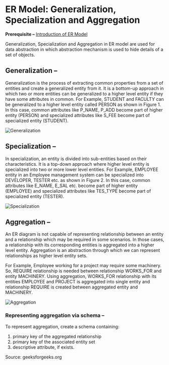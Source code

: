 # ER Model: Generalization, Specialization and Aggregation

**Prerequisite –** [Introduction of ER Model ](../README.md)

Generalization, Specialization and Aggregation in ER model are used for data abstraction in which abstraction mechanism is used to hide details of a set of objects. 

## Generalization – 
Generalization is the process of extracting common properties from a set of entities and create a generalized entity from it. It is a bottom-up approach in which two or more entities can be generalized to a higher level entity if they have some attributes in common. For Example, STUDENT and FACULTY can be generalized to a higher level entity called PERSON as shown in Figure 1. In this case, common attributes like P_NAME, P_ADD become part of higher entity (PERSON) and specialized attributes like S_FEE become part of specialized entity (STUDENT). 

![Generalization](https://media.geeksforgeeks.org/wp-content/uploads/generalization.png)

## Specialization – 
In specialization, an entity is divided into sub-entities based on their characteristics. It is a top-down approach where higher level entity is specialized into two or more lower level entities. For Example, EMPLOYEE entity in an Employee management system can be specialized into DEVELOPER, TESTER etc. as shown in Figure 2. In this case, common attributes like E_NAME, E_SAL etc. become part of higher entity (EMPLOYEE) and specialized attributes like TES_TYPE become part of specialized entity (TESTER). 

![Specialization](https://media.geeksforgeeks.org/wp-content/uploads/specialization.png)

## Aggregation – 
An ER diagram is not capable of representing relationship between an entity and a relationship which may be required in some scenarios. In those cases, a relationship with its corresponding entities is aggregated into a higher level entity. Aggregation is an abstraction through which we can represent relationships as higher level entity sets.

For Example, Employee working for a project may require some machinery. So, REQUIRE relationship is needed between relationship WORKS_FOR and entity MACHINERY. Using aggregation, WORKS_FOR relationship with its entities EMPLOYEE and PROJECT is aggregated into single entity and relationship REQUIRE is created between aggregated entity and MACHINERY. 

![Aggregation](https://media.geeksforgeeks.org/wp-content/uploads/aggregation.png)

### Representing aggregation via schema –
To represent aggregation, create a schema containing:
1. primary key of the aggregated relationship
2. primary key of the associated entity set
3. descriptive attribute, if exists.

Source: geeksforgeeks.org